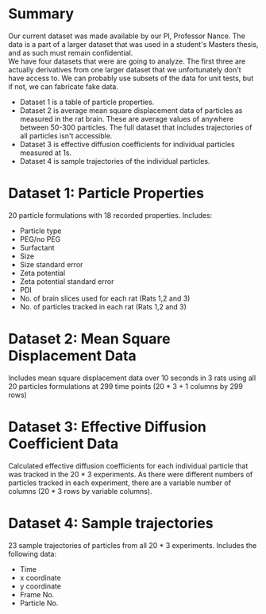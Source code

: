 # Summary

Our current dataset was made available by our PI, Professor Nance.  The data is
a part of a larger dataset that was used in a student's Masters thesis, and as
such must remain confidential.  
We have four datasets that were are going to analyze.  The first three are
actually derivatives from one larger dataset that we unfortunately don't have
access to.
We can probably use subsets of the data for unit tests, but if not, we can
fabricate fake data.

* Dataset 1 is a table of particle properties.
* Dataset 2 is average mean square displacement data of particles as measured in
the rat brain.  These are average values of anywhere between 50-300 particles.
The full dataset that includes trajectories of all particles isn't accessible.
* Dataset 3 is effective diffusion coefficients for individual particles
measured at 1s.
* Dataset 4 is sample trajectories of the individual particles.


# Dataset 1: Particle Properties

20 particle formulations with 18 recorded properties. Includes:

* Particle type
* PEG/no PEG
* Surfactant
* Size
* Size standard error
* Zeta potential
* Zeta potential standard error
* PDI
* No. of brain slices used for each rat (Rats 1,2 and 3)
* No. of particles tracked in each rat (Rats 1,2 and 3)

# Dataset 2: Mean Square Displacement Data

Includes mean square displacement data over 10 seconds in 3 rats using all 20
particles formulations at 299 time points (20 * 3 + 1 columns by 299 rows)

# Dataset 3: Effective Diffusion Coefficient Data

Calculated effective diffusion coefficients for each individual particle that
was tracked in the 20 * 3 experiments.  As there were different numbers of
particles tracked in each experiment, there are a variable number of columns
(20 * 3 rows by variable columns).

# Dataset 4: Sample trajectories

23 sample trajectories of particles from all 20 * 3 experiments.  Includes the
following data:

* Time
* x coordinate
* y coordinate
* Frame No.
* Particle No.
